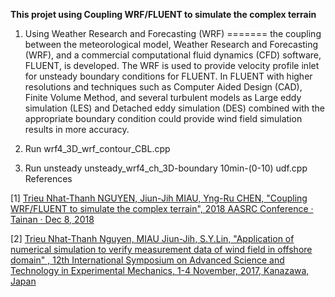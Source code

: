 **This projet using Coupling WRF/FLUENT to simulate the complex terrain**

1. Using Weather Research and Forecasting (WRF)
=======
the coupling between the meteorological model, Weather Research and Forecasting (WRF), and a
commercial computational fluid dynamics (CFD) software, FLUENT, is developed. 
The WRF is used to provide velocity profile inlet for unsteady boundary conditions for FLUENT. 
In FLUENT with higher resolutions and techniques such as Computer Aided Design (CAD), Finite Volume Method, and
several turbulent models as Large eddy simulation (LES) and Detached eddy simulation (DES) combined with the appropriate boundary condition
could provide wind field simulation results in more accuracy.
1. Run wrf4_3D_wrf_contour_CBL.cpp

2. Run unsteady unsteady_wrf4_ch_3D-boundary 10min-(0-10) udf.cpp
References

[1] [Trieu Nhat-Thanh NGUYEN, Jiun-Jih MIAU, Yng-Ru CHEN, "Coupling WRF/FLUENT to simulate the complex terrain", 2018 AASRC Conference · Tainan · Dec 8, 2018](https://drive.google.com/file/d/1SAY42wGYLURPYZRgFv9WgAZ3PBjTuARZ/view?usp=sharing)

[2] [Trieu Nhat-Thanh Nguyen, MIAU Jiun-Jih, S.Y.Lin, "Application of numerical simulation to verify measurement data of wind field in offshore domain"
, 12th International Symposium on Advanced Science and Technology in Experimental Mechanics, 1-4 November, 2017, Kanazawa, Japan](https://drive.google.com/file/d/1WWlXbe0GVR_II1cRplhunu_vwX2RlO85/view?usp=sharing)
